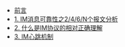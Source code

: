 * [前言](/zh-cn/im/ "IM系统设计随笔 前言")
* [1. IM消息可靠性之2/4/6/N个报文分析](/zh-cn/im/01 "IM系统设计随笔 IM消息可靠性之2/4/6/N个报文分析")
* [2. 什么是IM协议的相对正确理解](/zh-cn/im/02 "IM系统设计随笔 什么是IM协议的相对正确理解")
* [3. IM心跳机制](/zh-cn/im/03 "IM系统设计随笔 IM心跳机制")